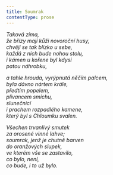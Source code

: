 ```yaml
---
title: Soumrak
contentType: prose
---
```


<section>

_Taková zima,  
že břízy mají kůži novoroční husy,  
chvějí se tak blízko u sebe,  
každá z nich bude nohou stolu,  
i kámen u kořene byl kdysi  
patou náhrobku,_

</section>

<section>

_a tahle hrouda, vyrýpnutá něčím palcem,  
byla dávno nártem krále,  
předtím popelem,  
plivancem smíchu,  
slunečnicí  
i prachem rozpadlého kamene,  
který byl s Chloumku svalen._

</section>

<section>

_Všechen trvanlivý smutek  
za orosené vinné lahve;  
soumrak, jenž je chutně barven  
do oranžových slupek,  
ve kterém vše se zastavilo,  
co bylo, není,  
_co bude, i to už bylo_._

</section>
